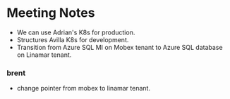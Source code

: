 # Meeting Notes

- We can use Adrian's K8s for production.
- Structures Avilla K8s for development.
- Transition from Azure SQL MI on Mobex tenant to Azure SQL database on Linamar tenant.

### brent

- change pointer from mobex to linamar tenant.
